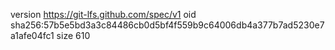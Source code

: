 version https://git-lfs.github.com/spec/v1
oid sha256:57b5e5bd3a3c84486cb0d5bf4f559b9c64006db4a377b7ad5230e7a1afe04fc1
size 610
